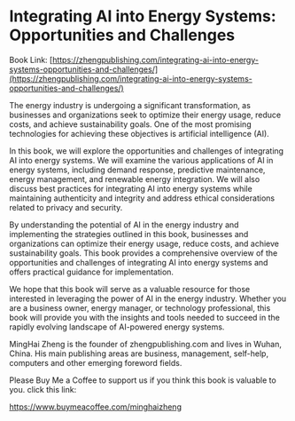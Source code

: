 # Integrating AI into Energy Systems: Opportunities and Challenges

Book Link: [https://zhengpublishing.com/integrating-ai-into-energy-systems-opportunities-and-challenges/](https://zhengpublishing.com/integrating-ai-into-energy-systems-opportunities-and-challenges/)

The energy industry is undergoing a significant transformation, as businesses and organizations seek to optimize their energy usage, reduce costs, and achieve sustainability goals. One of the most promising technologies for achieving these objectives is artificial intelligence (AI).

In this book, we will explore the opportunities and challenges of integrating AI into energy systems. We will examine the various applications of AI in energy systems, including demand response, predictive maintenance, energy management, and renewable energy integration. We will also discuss best practices for integrating AI into energy systems while maintaining authenticity and integrity and address ethical considerations related to privacy and security.

By understanding the potential of AI in the energy industry and implementing the strategies outlined in this book, businesses and organizations can optimize their energy usage, reduce costs, and achieve sustainability goals. This book provides a comprehensive overview of the opportunities and challenges of integrating AI into energy systems and offers practical guidance for implementation.

We hope that this book will serve as a valuable resource for those interested in leveraging the power of AI in the energy industry. Whether you are a business owner, energy manager, or technology professional, this book will provide you with the insights and tools needed to succeed in the rapidly evolving landscape of AI-powered energy systems.

MingHai Zheng is the founder of zhengpublishing.com and lives in Wuhan, China. His main publishing areas are business, management, self-help, computers and other emerging foreword fields.

Please Buy Me a Coffee to support us if you think this book is valuable to you. click this link:

https://www.buymeacoffee.com/minghaizheng
